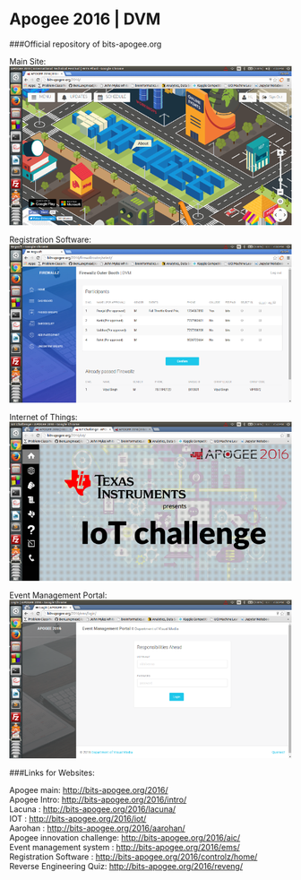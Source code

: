 # Apogee 2016 | DVM

###Official repository of bits-apogee.org

Main Site:  
<img src="./screenshots/1.png" alt="Drawing" />  
  
Registration Software:  
<img src="./screenshots/2.png" alt="Drawing" />  

Internet of Things:  
<img src="./screenshots/4.png" alt="Drawing" />  

Event Management Portal:  
<img src="./screenshots/3.png" alt="Drawing" />  

###Links for Websites:

Apogee main: http://bits-apogee.org/2016/  <br />
Apogee Intro: http://bits-apogee.org/2016/intro/  <br />
Lacuna : http://bits-apogee.org/2016/lacuna/  <br />
IOT : http://bits-apogee.org/2016/iot/  <br />
Aarohan : http://bits-apogee.org/2016/aarohan/  <br />
Apogee innovation challenge: http://bits-apogee.org/2016/aic/  <br />
Event management system : http://bits-apogee.org/2016/ems/  <br />
Registration Software : http://bits-apogee.org/2016/controlz/home/  <br />
Reverse Engineering Quiz: http://bits-apogee.org/2016/reveng/  <br />